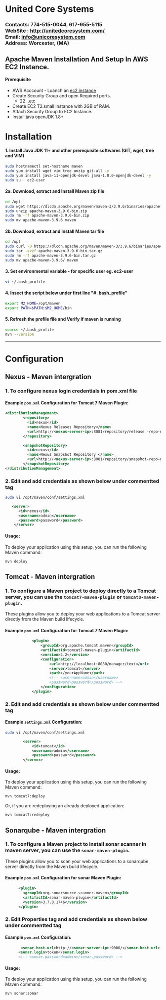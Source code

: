 # United Core Systems

### Contacts: 774-515-0044, 617-955-5115<br> WebSite : <http://unitedcoresystem.com/><br>Email: info@unicoresystem.com <br>Address: Worcester, (MA)

## Apache Maven Installation And Setup In AWS EC2 Instance.

#### Prerequisite
+ AWS Acccount - Luanch an [ec2 instance](../EC2_Instances/README.md)
+ Create Security Group and open Required ports.
   + 22 ..etc
+ Create EC2 T2.small Instance with 2GB of RAM.
+ Attach Security Group to EC2 Instance.
+ Install java openJDK 1.8+

# Installation 

#### 1. Install Java JDK 11+ and other prerequisite softwares (GIT, wget, tree and VIM)
``` sh
sudo hostnamectl set-hostname maven
sudo yum install wget vim tree unzip git-all -y
sudo yum install java-11-openjdk-devel java-1.8.0-openjdk-devel -y
sudo su - ec2-user
```

#### 2a. Download, extract and Install Maven zip file 
``` sh
cd /opt
sudo wget https://dlcdn.apache.org/maven/maven-3/3.9.6/binaries/apache-maven-3.9.6-bin.zip
sudo unzip apache-maven-3.9.6-bin.zip
sudo rm -rf apache-maven-3.9.6-bin.zip
sudo mv apache-maven-3.9.6 maven
```

#### 2b. Download, extract and Install Maven tar file 
``` sh
cd /opt
sudo curl -O https://dlcdn.apache.org/maven/maven-3/3.9.6/binaries/apache-maven-3.9.6-tar.gz
sudo tar -xvzf apache-maven-3.9.6-bin.tar.gz
sudo rm -rf apache-maven-3.9.6-bin.tar.gz
sudo mv apache-maven-3.9.6/ maven
```

#### 3. Set environmental variable  - for specific user eg. ec2-user
``` sh
vi ~/.bash_profile
```

#### 4. Insect the script below under first line "# .bash_profile" 
``` sh
export M2_HOME=/opt/maven
export PATH=$PATH:$M2_HOME/bin
```

#### 5. Refresh the profile file and Verify if maven is running
```sh
source ~/.bash_profile
mvn --version
```
---

# Configuration 

## Nexus - Maven intergration 

### 1. To configure nexus login credentials in pom.xml file

#### Example `pom.xml` Configuration for Tomcat 7 Maven Plugin:

```xml
<distributionManagement>
	    <repository>
	      <id>nexus</id>
	      <name>Nexus Releases Repository</name>
	      <url>http://<nexus-server-ip>:8081/repository/release -repo-name>/</url>
	    </repository>
	    
	    <snapshotRepository>
	      <id>nexus</id>
	      <name>Nexus Snapshot Repository </name>
	      <url>http://<nexus-server-ip>:8081/repository/snapshot-repo-name></url>
	    </snapshotRepository>    
</distributionManagement>
```

### 2. Edit and add credentials as shown below under commentted <server> </server> tag  
```sh 
sudo vi /opt/maven/conf/settings.xml          
```

```xml
   <server>
      <id>nexus</id>
      <username>admin</username>
      <password>password</password>
    </server>
```

#### Usage:

To deploy your application using this setup, you can run the following Maven command:

```bash
mvn deploy
```

## Tomcat - Maven intergration 

### 1. To configure a Maven project to deploy directly to a Tomcat server, you can use the `tomcat7-maven-plugin` or `tomcat8-maven-plugin`.

These plugins allow you to deploy your web applications to a Tomcat server directly from the Maven build lifecycle.

#### Example `pom.xml` Configuration for Tomcat 7 Maven Plugin:

```xml
            <plugin>
                <groupId>org.apache.tomcat.maven</groupId>
                <artifactId>tomcat7-maven-plugin</artifactId>
                <version>2.2</version>
                <configuration>
                    <url>http://localhost:8080/manager/text</url>
                    <server>tomcat</server>
                    <path>/yourAppName</path>
                    <!-- <username>admin</username>
                    <password>password</password> -->
                </configuration>
            </plugin>
```

### 2. Edit and add credentials as shown below under commentted <server> </server> tag 

#### Example `settings.xml` Configuration:
```sh 
sudo vi /opt/maven/conf/settings.xml          
```

```xml
        <server>
            <id>tomcat</id>
            <username>admin</username>
            <password>password</password>
        </server>
```

#### Usage:

To deploy your application using this setup, you can run the following Maven command:

```bash
mvn tomcat7:deploy
```

Or, if you are redeploying an already deployed application:

```bash
mvn tomcat7:redeploy
```

## Sonarqube - Maven intergration 

### 1. To configure a Maven project to install sonar scanner in maven  server, you can use the `sonar-maven-plugin`.

These plugins allow you to scan your web applications to a sonarqube server directly from the Maven build lifecycle.

#### Example `pom.xml` Configuration for sonar Maven Plugin:

```xml
      <plugin>
        <groupId>org.sonarsource.scanner.maven</groupId>
        <artifactId>sonar-maven-plugin</artifactId>
        <version>3.7.0.1746</version>
      </plugin>
```

### 2. Edit Properties tag and add credentials as shown below under commentted <properties> </properties> tag 

#### Example `pom.xml` Configuration:

```xml
	   <sonar.host.url>http://<sonar-server-ip>:9000/</sonar.host.url>
      <sonar.login>token</sonar.login>
      <!-- <sonar.password>admin</sonar.password> -->
```

#### Usage:

To deploy your application using this setup, you can run the following Maven command:

```bash
mvn sonar:sonar
```



